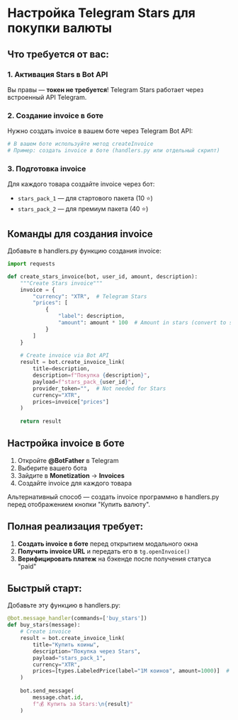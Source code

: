 # Настройка Telegram Stars для покупки валюты

## Что требуется от вас:

### 1. Активация Stars в Bot API
Вы правы — **токен не требуется**! Telegram Stars работает через встроенный API Telegram.

### 2. Создание invoice в боте
Нужно создать invoice в вашем боте через Telegram Bot API:

```bash
# В вашем боте используйте метод createInvoice
# Пример: создать invoice в боте (handlers.py или отдельный скрипт)
```

### 3. Подготовка invoice
Для каждого товара создайте invoice через бот:
- `stars_pack_1` — для стартового пакета (10 ⭐)
- `stars_pack_2` — для премиум пакета (40 ⭐)

## Команды для создания invoice

Добавьте в handlers.py функцию создания invoice:

```python
import requests

def create_stars_invoice(bot, user_id, amount, description):
    """Create Stars invoice"""
    invoice = {
        "currency": "XTR",  # Telegram Stars
        "prices": [
            {
                "label": description,
                "amount": amount * 100  # Amount in stars (convert to smallest unit)
            }
        ]
    }
    
    # Create invoice via Bot API
    result = bot.create_invoice_link(
        title=description,
        description=f"Покупка {description}",
        payload=f"stars_pack_{user_id}",
        provider_token="",  # Not needed for Stars
        currency="XTR",
        prices=invoice["prices"]
    )
    
    return result
```

## Настройка invoice в боте

1. Откройте **@BotFather** в Telegram
2. Выберите вашего бота
3. Зайдите в **Monetization** → **Invoices**
4. Создайте invoice для каждого товара

Альтернативный способ — создать invoice программно в handlers.py перед отображением кнопки "Купить валюту".

## Полная реализация требует:

1. **Создать invoice в боте** перед открытием модального окна
2. **Получить invoice URL** и передать его в `tg.openInvoice()`
3. **Верифицировать платеж** на бэкенде после получения статуса "paid"

## Быстрый старт:

Добавьте эту функцию в handlers.py:

```python
@bot.message_handler(commands=['buy_stars'])
def buy_stars(message):
    # Create invoice
    result = bot.create_invoice_link(
        title="Купить коины",
        description="Покупка через Stars",
        payload="stars_pack_1",
        currency="XTR",
        prices=[types.LabeledPrice(label="1M коинов", amount=1000)]  # 10 stars = 1000
    )
    
    bot.send_message(
        message.chat.id,
        f"💰 Купить за Stars:\n{result}"
    )
```


